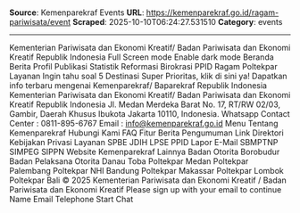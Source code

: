 # 

**Source**: Kemenparekraf Events
**URL**: https://kemenparekraf.go.id/ragam-pariwisata/event
**Scraped**: 2025-10-10T06:24:27.531510
**Category**: events

---

Kementerian Pariwisata dan Ekonomi Kreatif/
Badan Pariwisata dan Ekonomi Kreatif
Republik Indonesia
Full Screen mode
Enable dark mode
Beranda
Berita
Profil
Publikasi
Statistik
Reformasi Birokrasi
PPID
Ragam Poltekpar
Layanan
Ingin tahu soal 5 Destinasi Super Prioritas, klik di sini ya!
Dapatkan info terbaru mengenai
Kemenparekraf/ Baparekraf Republik Indonesia
Kementerian Pariwisata dan Ekonomi Kreatif/
Badan Pariwisata dan Ekonomi Kreatif
Republik Indonesia
Jl. Medan Merdeka Barat No. 17, RT/RW 02/03, Gambir, Daerah Khusus Ibukota Jakarta 10110, Indonesia.
Whatsapp Contact Center : 0811-895-6767
Email : info@kemenparekraf.go.id
Menu
Tentang Kemenparekraf
Hubungi Kami
FAQ
Fitur
Berita
Pengumuman
Link Direktori
Kebijakan Privasi
Layanan SPBE
JDIH
LPSE
PPID
Lapor
E-Mail
SBMPTNP
SIMPEG
SIPPN
Website Kemenparekraf Lainnya
Badan Otorita Borobudur
Badan Pelaksana Otorita Danau Toba
Poltekpar Medan
Poltekpar Palembang
Poltekpar NHI Bandung
Poltekpar Makassar
Poltekpar Lombok
Poltekpar Bali
© 2025 Kementerian Pariwisata dan Ekonomi Kreatif / Badan Pariwisata dan Ekonomi Kreatif
Please sign up with your email to continue
Name
Email
Telephone
Start Chat

